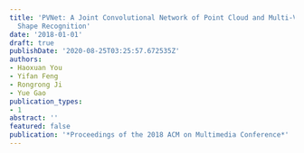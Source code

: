 ```yaml
---
title: 'PVNet: A Joint Convolutional Network of Point Cloud and Multi-View for 3D
  Shape Recognition'
date: '2018-01-01'
draft: true
publishDate: '2020-08-25T03:25:57.672535Z'
authors:
- Haoxuan You
- Yifan Feng
- Rongrong Ji
- Yue Gao
publication_types:
- 1
abstract: ''
featured: false
publication: '*Proceedings of the 2018 ACM on Multimedia Conference*'
---
```


